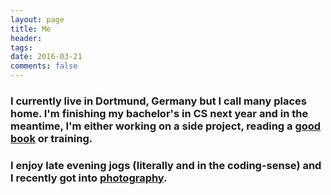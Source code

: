 ```yaml
---
layout: page
title: Me
header: 
tags:
date: 2016-03-21
comments: false
---
```


### I currently live in Dortmund, Germany but I call many places home. I'm finishing my bachelor's in CS next year and in the meantime, I'm either working on a side project, reading a [good book](https://goodreads.com/georgemamar) or training.

### I enjoy late evening jogs (literally and in the coding-sense) and I recently got into [photography](https://instagram.com/georgemamar).
